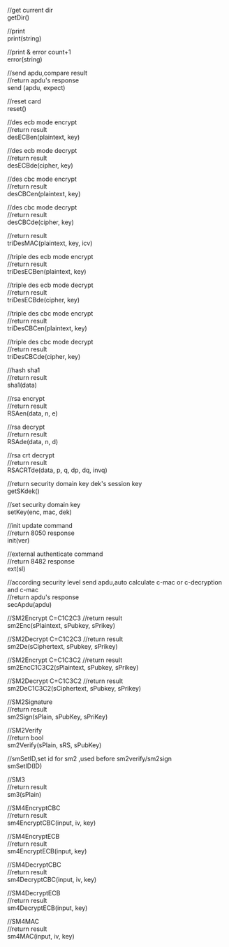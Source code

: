 ﻿//get current dir  
getDir()  


//print  
print(string)  


//print & error count+1  
error(string)  


//send apdu,compare result  
//return apdu's response  
send (apdu, expect)  


//reset card  
reset()  


//des ecb mode encrypt  
//return result  
desECBen(plaintext, key)  


//des ecb mode decrypt  
//return result  
desECBde(cipher, key)  

//des cbc mode encrypt  
//return result  
desCBCen(plaintext, key)  


//des cbc mode decrypt  
//return result  
desCBCde(cipher, key)  


//return result  
triDesMAC(plaintext, key, icv)  


//triple des ecb mode encrypt  
//return result  
triDesECBen(plaintext, key)  


//triple des ecb mode decrypt  
//return result  
triDesECBde(cipher, key)  


//triple des cbc mode encrypt  
//return result  
triDesCBCen(plaintext, key)  


//triple des cbc mode decrypt  
//return result  
triDesCBCde(cipher, key)  


//hash sha1  
//return result  
sha1(data)  


//rsa encrypt  
//return result  
RSAen(data, n, e)  


//rsa decrypt  
//return result  
RSAde(data, n, d) 


//rsa crt decrypt  
//return result  
RSACRTde(data, p, q, dp, dq, invq)  


//return security domain key dek's session key  
getSKdek()  


//set security domain key  
setKey(enc, mac, dek)  


//init update command  
//return 8050 response  
init(ver)  


//external authenticate command  
//return 8482 response  
ext(sl) 


//according security level send apdu,auto calculate c-mac or c-decryption and c-mac  
//return apdu's response  
secApdu(apdu) 


//SM2Encrypt  C=C1C2C3
//return result   
sm2Enc(sPlaintext, sPubkey, sPrikey)  

//SM2Decrypt  C=C1C2C3
//return result  
sm2De(sCiphertext, sPubkey, sPrikey)  

//SM2Encrypt  C=C1C3C2
//return result   
sm2EncC1C3C2(sPlaintext, sPubkey, sPrikey)  

//SM2Decrypt  C=C1C3C2
//return result  
sm2DeC1C3C2(sCiphertext, sPubkey, sPrikey)  

//SM2Signature  
//return result  
sm2Sign(sPlain, sPubKey, sPriKey)  

//SM2Verify  
//return bool  
sm2Verify(sPlain, sRS, sPubKey)  

//smSetID,set id for sm2 ,used before sm2verify/sm2sign      
smSetID(ID)   

//SM3  
//return result  
sm3(sPlain)  

//SM4EncryptCBC  
//return result  
sm4EncryptCBC(input, iv, key)  

//SM4EncryptECB  
//return result  
sm4EncryptECB(input, key)  

//SM4DecryptCBC  
//return result  
sm4DecryptCBC(input, iv, key)  

//SM4DecryptECB  
//return result  
sm4DecryptECB(input, key)  


//SM4MAC  
//return result  
sm4MAC(input, iv, key)  


